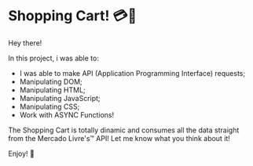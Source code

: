 # Shopping Cart! :credit_card::money_with_wings:

Hey there!

In this project, i was able to:

<ul> 
  <li>I was able to make API (Application Programming Interface) requests;</li>
  <li>Manipulating DOM;</li>
  <li>Manipulating HTML;</li>
  <li>Manipulating JavaScript;</li>
  <li>Manipulating CSS;</li>
  <li>Work with ASYNC Functions!</li>
</ul>

The Shopping Cart is totally dinamic and consumes all the data straight from the Mercado Livre's:tm: API!
Let me know what you think about it!

Enjoy! 👋
